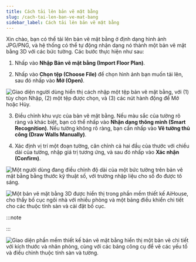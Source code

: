 ```yaml
---
title: Cách tải lên bản vẽ mặt bằng
slug: /cach-tai-len-ban-ve-mat-bang
sidebar_label: Cách tải lên bản vẽ mặt bằng
---
```


Xin chào, bạn có thể tải lên bản vẽ mặt bằng ở định dạng hình ảnh JPG/PNG, và hệ thống có thể tự động nhận dạng nó thành một bản vẽ mặt bằng 3D với các bức tường. Các bước thực hiện như sau:

1. Nhấp vào **Nhập Bản vẽ mặt bằng (Import Floor Plan)**.

2. Nhấp vào **Chọn tệp (Choose File)** để chọn hình ảnh bạn muốn tải lên, sau đó nhấp vào **Mở (Open)**.

![Giao diện người dùng hiển thị cách nhập một tệp bản vẽ mặt bằng, với (1) tùy chọn Nhập, (2) một tệp được chọn, và (3) các nút hành động để Mở hoặc Hủy.](https://storage.googleapis.com/jegavn_kb/images/1b429ae8-a918-4289-83e6-dc206f42c676.png)

3. Điều chỉnh khu vực của bản vẽ mặt bằng. Nếu màu sắc của tường rõ ràng và khác biệt, bạn có thể nhấp vào **Nhận dạng thông minh (Smart Recognition)**. Nếu tường không rõ ràng, bạn cần nhấp vào **Vẽ tường thủ công (Draw Walls Manually)**.

4. Xác định vị trí một đoạn tường, căn chỉnh cả hai đầu của thước với chiều dài của tường, nhập giá trị tương ứng, và sau đó nhấp vào **Xác nhận (Confirm)**.

![Một người dùng đang điều chỉnh độ dài của một bức tường trên bản vẽ mặt bằng bằng thước kỹ thuật số, với trường nhập liệu cho số đo được tô sáng.](https://storage.googleapis.com/jegavn_kb/images/9e5a4b04-14c3-47ba-a8e0-06118ee71283.png)

![Một bản vẽ mặt bằng 3D được hiển thị trong phần mềm thiết kế AiHouse, cho thấy bố cục ngôi nhà với nhiều phòng và một bảng điều khiển chi tiết cho các thuộc tính sàn và cài đặt bố cục.](https://storage.googleapis.com/jegavn_kb/images/229f3e93-cce7-459a-a8e2-094585dd2364.png)

:::note

:::

![Giao diện phần mềm thiết kế bản vẽ mặt bằng hiển thị một bản vẽ chi tiết với kích thước và nhãn phòng, cùng với các bảng công cụ để vẽ các yếu tố và điều chỉnh thuộc tính sàn và tường.](https://storage.googleapis.com/jegavn_kb/images/7660b5f2-d987-4c33-b635-cfee70cfc5d5.png)